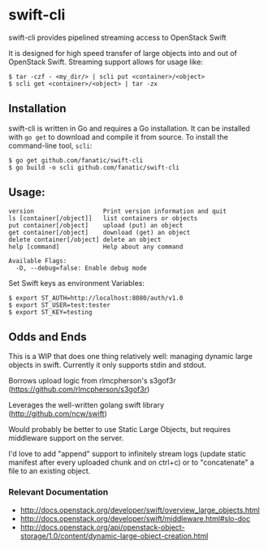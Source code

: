 # swift-cli #

swift-cli provides pipelined streaming access to OpenStack Swift

It is designed for high speed transfer of large objects into and out of OpenStack Swift. Streaming support allows for usage like:

    $ tar -czf - <my_dir/> | scli put <container>/<object>    
    $ scli get <container>/<object> | tar -zx

## Installation ##

swift-cli is written in Go and requires a Go installation. It can be installed with `go get` to download and compile it from source. To install the command-line tool, `scli`:

    $ go get github.com/fanatic/swift-cli
    $ go build -o scli github.com/fanatic/swift-cli

## Usage: ##

    version                   Print version information and quit
    ls [container[/object]]   list containers or objects
    put container[/object]    upload (put) an object
    get container[/object]    download (get) an object
    delete container[/object] delete an object
    help [command]            Help about any command

    Available Flags:
      -D, --debug=false: Enable debug mode

 Set Swift keys as environment Variables:

    $ export ST_AUTH=http://localhost:8080/auth/v1.0
    $ export ST_USER=test:tester
    $ export ST_KEY=testing

## Odds and Ends ##
This is a WIP that does one thing relatively well: managing dynamic large objects in swift.  Currently it only supports stdin and stdout.

Borrows upload logic from rlmcpherson's s3gof3r (https://github.com/rlmcpherson/s3gof3r)

Leverages the well-written golang swift library (http://github.com/ncw/swift)

Would probably be better to use Static Large Objects, but requires middleware support on the server.

I'd love to add "append" support to infinitely stream logs (update static manifest after every uploaded chunk and on ctrl+c) or to "concatenate" a file to an existing object.

### Relevant Documentation ###

  * http://docs.openstack.org/developer/swift/overview_large_objects.html
  * http://docs.openstack.org/developer/swift/middleware.html#slo-doc
  * http://docs.openstack.org/api/openstack-object-storage/1.0/content/dynamic-large-object-creation.html
